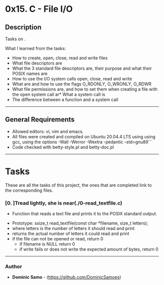 # 0x15. C - File I/O

## Description

Tasks on .

What I learned from the tasks:

* How to create, open, close, read and write files
* What file descriptors are
* What the  3 standard file descriptors are, their purpose and what their POSIX names are
* How to use the I/O system calls open, close, read and write
* What are and how to use the flags O_RDONLY, O_WRONLY, O_RDWR
* What file permissions are, and how to set them when creating a file with the open system call ar* What a system call is
* The difference between a function and a system call

---

## General Requirements
* Allowed editors: vi, vim and emacs.
* All files were created and compiled on Ubuntu 20.04.4 LTS using using gcc, using the options -Wall -Werror -Wextra -pedantic -std=gnu89```
* Code checked with betty-style.pl and betty-doc.pl

---

# Tasks

These are all the tasks of this project, the ones that are completed link to the corresponding files.

### [0. ]Tread lightly, she is near(./0-read_textfile.c)
*  Function that reads a text file and prints it to the POSIX standard output.
  - Prototype: ssize_t read_textfile(const char *filename, size_t letters);
  - where letters is the number of letters it should read and print
  - returns the actual number of letters it could read and print
  - if the file can not be opened or read, return 0
	- if filename is NULL return 0
	- if write fails or does not write the expected amount of bytes, return 0


---

### Author
* **Dominic Samo** - (https://github.com/DominicSamoes)
